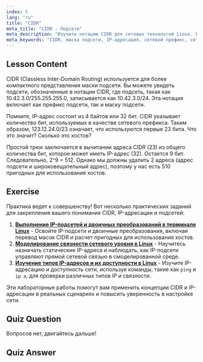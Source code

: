 ```yaml
---
index: 5
lang: "ru"
title: "CIDR"
meta_title: "CIDR - Подсети"
meta_description: "Изучите нотацию CIDR для сетевых технологий Linux. Разберитесь с масками подсетей, IP-адресацией и расчетом хостов с помощью этого руководства для начинающих. Улучшите свои сетевые навыки!"
meta_keywords: "CIDR, маска подсети, IP-адресация, сетевой префикс, сетевые технологии Linux, для начинающих, учебник, руководство"
---
```


## Lesson Content

CIDR (Classless Inter-Domain Routing) используется для более компактного представления маски подсети. Вы можете увидеть подсети, обозначенные в нотации CIDR, где подсеть, такая как 10.42.3.0/255.255.255.0, записывается как 10.42.3.0/24. Эта нотация включает как префикс подсети, так и маску подсети.

Помните, IP-адрес состоит из 4 байтов или 32 бит. CIDR указывает количество бит, используемых в качестве сетевого префикса. Таким образом, 123.12.24.0/23 означает, что используются первые 23 бита. Что это значит? Сколько это хостов?

Простой трюк заключается в вычитании адреса CIDR (23) из общего количества бит, которое может иметь IP-адрес (32). Остается 9 бит. Следовательно, 2^9 = 512. Однако мы должны удалить 2 адреса (адрес подсети и широковещательный адрес), поэтому у нас есть 510 пригодных для использования хостов.

## Exercise

Практика ведет к совершенству! Вот несколько практических заданий для закрепления вашего понимания CIDR, IP-адресации и подсетей:

1. **[Выполнение IP-подсетей и двоичных преобразований в терминале Linux](https://labex.io/ru/labs/comptia-perform-ip-subnetting-and-binary-conversion-in-the-linux-terminal-592782)** - Освойте IP-подсети и двоичные преобразования, включая перевод масок CIDR и расчет пригодных для использования хостов.
2. **[Моделирование связности сетевого уровня в Linux](https://labex.io/ru/labs/comptia-simulate-network-layer-connectivity-in-linux-592752)** - Научитесь назначать статические IP-адреса и наблюдать, как IP-подсети управляют прямой сетевой связью в смоделированной среде.
3. **[Изучение типов IP-адресов и их доступности в Linux](https://labex.io/ru/labs/comptia-explore-ip-address-types-and-reachability-in-linux-592780)** - Изучите IP-адресацию и доступность сети, используя команды, такие как `ping` и `ip a`, для проверки различных типов IP и связности.

Эти лабораторные работы помогут вам применить концепции CIDR и IP-адресации в реальных сценариях и повысить уверенность в настройке сети.

## Quiz Question

Вопросов нет, двигайтесь дальше!

## Quiz Answer
